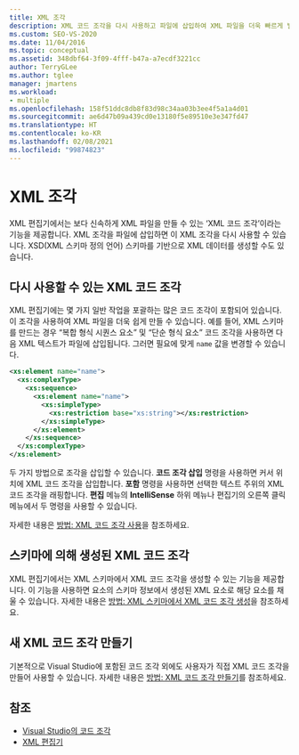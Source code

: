 ```yaml
---
title: XML 조각
description: XML 코드 조각을 다시 사용하고 파일에 삽입하여 XML 파일을 더욱 빠르게 빌드할 수 있도록 하는 XML 편집기의 XML 코드 조각 기능에 대해 알아봅니다.
ms.custom: SEO-VS-2020
ms.date: 11/04/2016
ms.topic: conceptual
ms.assetid: 348dbf64-3f09-4fff-b47a-a7ecdf3221cc
author: TerryGLee
ms.author: tglee
manager: jmartens
ms.workload:
- multiple
ms.openlocfilehash: 158f51ddc8db8f83d98c34aa03b3ee4f5a1a4d01
ms.sourcegitcommit: ae6d47b09a439cd0e13180f5e89510e3e347fd47
ms.translationtype: HT
ms.contentlocale: ko-KR
ms.lasthandoff: 02/08/2021
ms.locfileid: "99874823"
---
```

# <a name="xml-snippets"></a>XML 조각

XML 편집기에서는 보다 신속하게 XML 파일을 만들 수 있는 ‘XML 코드 조각’이라는 기능을 제공합니다. XML 조각을 파일에 삽입하면 이 XML 조각을 다시 사용할 수 있습니다. XSD(XML 스키마 정의 언어) 스키마를 기반으로 XML 데이터를 생성할 수도 있습니다.

## <a name="reusable-xml-snippets"></a>다시 사용할 수 있는 XML 코드 조각

XML 편집기에는 몇 가지 일반 작업을 포괄하는 많은 코드 조각이 포함되어 있습니다. 이 조각을 사용하여 XML 파일을 더욱 쉽게 만들 수 있습니다. 예를 들어, XML 스키마를 만드는 경우 “복합 형식 시퀀스 요소” 및 “단순 형식 요소” 코드 조각을 사용하면 다음 XML 텍스트가 파일에 삽입됩니다. 그러면 필요에 맞게 `name` 값을 변경할 수 있습니다.

```xml
<xs:element name="name">
  <xs:complexType>
    <xs:sequence>
      <xs:element name="name">
        <xs:simpleType>
          <xs:restriction base="xs:string"></xs:restriction>
        </xs:simpleType>
      </xs:element>
    </xs:sequence>
  </xs:complexType>
</xs:element>
```

두 가지 방법으로 조각을 삽입할 수 있습니다. **코드 조각 삽입** 명령을 사용하면 커서 위치에 XML 코드 조각을 삽입합니다. **포함** 명령을 사용하면 선택한 텍스트 주위의 XML 코드 조각을 래핑합니다. **편집** 메뉴의 **IntelliSense** 하위 메뉴나 편집기의 오른쪽 클릭 메뉴에서 두 명령을 사용할 수 있습니다.

자세한 내용은 [방법: XML 코드 조각 사용](../xml-tools/how-to-use-xml-snippets.md)을 참조하세요.

## <a name="schema-generated-xml-snippets"></a>스키마에 의해 생성된 XML 코드 조각

XML 편집기에서는 XML 스키마에서 XML 코드 조각을 생성할 수 있는 기능을 제공합니다. 이 기능을 사용하면 요소의 스키마 정보에서 생성된 XML 요소로 해당 요소를 채울 수 있습니다. 자세한 내용은 [방법: XML 스키마에서 XML 코드 조각 생성](../xml-tools/how-to-generate-an-xml-snippet-from-an-xml-schema.md)을 참조하세요.

## <a name="create-new-xml-snippets"></a>새 XML 코드 조각 만들기

기본적으로 Visual Studio에 포함된 코드 조각 외에도 사용자가 직접 XML 코드 조각을 만들어 사용할 수 있습니다. 자세한 내용은 [방법: XML 코드 조각 만들기](../xml-tools/how-to-create-xml-snippets.md)를 참조하세요.

## <a name="see-also"></a>참조

- [Visual Studio의 코드 조각](../ide/code-snippets.md)
- [XML 편집기](../xml-tools/xml-editor.md)
